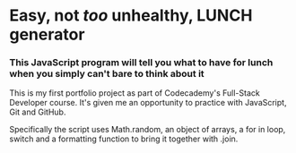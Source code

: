 # Easy, not *too* unhealthy, LUNCH generator

### This JavaScript program will tell you what to have for lunch when you simply can't bare to think about it

This is my first portfolio project as part of Codecademy's Full-Stack Developer course. It's given me an opportunity to practice with JavaScript, Git and GitHub.

Specifically the script uses Math.random, an object of arrays, a for in loop, switch and a formatting function to bring it together with .join.
